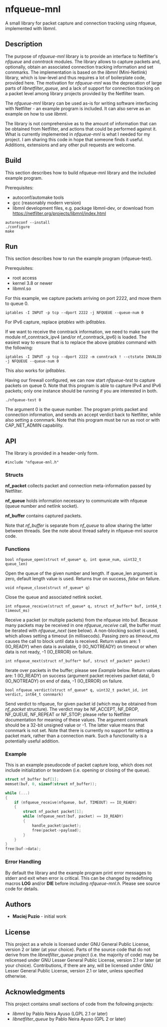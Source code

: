 # nfqueue-mnl
A small library for packet capture and connection tracking using nfqueue, implemented with libmnl.

## Description
The purpose of *nfqueue-mnl* library is to provide an interface to Netfilter's *nfqueue* and 
*conntrack* modules. The library allows to capture packets and, optionally, obtain an associated 
connection tracking information and set connmarks. The implementation is based on the *libmnl* 
(Mini-Netlink) library, which is low-level and thus requires a lot of boilerplate code, provided 
here. The motivation for *nfqueue-mnl* was the deprecation of large parts of *libnetfilter_queue*, 
and a lack of support for connection tracking on a packet level among library projects provided by 
the Netfilter team.

The *nfqueue-mnl* library can be used as-is for writing software interfacing with Netfilter - an
example program is included. It can also serve as an example on how to use *libmnl*.

The library is not comprehensive as to the amount of information that can be obtained from
Netfilter, and actions that could be performed against it. What is currently implemented in
*nfqueue-mnl* is what I needed for my project. I am sharing this code in hope that someone finds it
useful. Additions, extensions and any other pull requests are welcome.

## Build
This section describes how to build nfqueue-mnl library and the included example program.

Prerequisites:

- autoconf/automake tools  
- gcc (reasonably modern version)  
- libmnl development files, e.g. package libmnl-dev, or download from
https://netfilter.org/projects/libmnl/index.html  

```
autoreconf --install
./configure
make
```
## Run
This section describes how to run the example program (nfqueue-test).

Prerequisites:

- root access  
- kernel 3.8 or newer  
- libmnl.so  

For this example, we capture packets arriving on port 2222, and move them to queue 0.

`iptables -I INPUT -p tcp --dport 2222 -j NFQUEUE --queue-num 0`

For IPv6 capture, replace *iptables* with *ip6tables*.

If we want to receive the conntrack information, we need to make sure the module nf_conntrack_ipv4
(and/or nf_conntrack_ipv6) is loaded. The easiest way to ensure that is to replace the above
*iptables* command with the following:

`iptables -I INPUT -p tcp --dport 2222 -m conntrack ! --ctstate INVALID -j NFQUEUE --queue-num 0`

This also works for *ip6tables*.

Having our firewall configured, we can now start *nfqueue-test* to capture packets on queue 0. Note
that this program is able to capture IPv4 and IPv6 packets; only one instance should be running if
you are interested in both.

`./nfqueue-test 0`

The argument 0 is the queue number. The program prints packet and connection information, and sends
an accept verdict back to Netfilter, while also setting a connmark. Note that this program must be
run as root or with CAP_NET_ADMIN capability.

## API
The library is provided in a header-only form.

`#include "nfqueue-mnl.h"`

### Structs
**nf_packet** collects packet and connection meta-information passed by Netfilter.

**nf_queue** holds information necessary to communicate with nfqueue (queue number and netlink
socket).

**nf_buffer** contains captured packets.

Note that *nf_buffer* is separate from *nf_queue* to allow sharing the latter between threads. See
the note about thread safety in nfqueue-mnl source code.

### Functions

`bool nfqueue_open(struct nf_queue* q, int queue_num, uint32_t queue_len)`

Open the queue of the given number and length. If queue_len argument is zero, default length value
is used.
Returns *true* on success, *false* on failure.

`void nfqueue_close(struct nf_queue* q)`

Close the queue and associated netlink socket.

`int nfqueue_receive(struct nf_queue* q, struct nf_buffer* buf, int64_t timeout_ms)`

Receive a packet (or multiple packets) from the nfqueue into buf. Because many packets may be
received in one *nfqueue_receive* call, the buffer must be iterated with *nfqueue_next* (see below).
A non-blocking socket is used, which allows setting a timeout (in millisecods). Passing zero as
*timeout_ms* causes the call to block until data is received.
Return values are: 1 (IO_READY) when data is available, 0 (IO_NOTREADY) on timeout or when data is
not ready, -1 (IO_ERROR) on failure.

`int nfqueue_next(struct nf_buffer* buf, struct nf_packet* packet)`

Iterate over packets in the buffer; please see *Example* below.
Return values are: 1 (IO_READY) on success (argument packet receives packet data), 0 (IO_NOTREADY)
on end of data, -1 (IO_ERROR) on failure.

`bool nfqueue_verdict(struct nf_queue* q, uint32_t packet_id, int verdict, int64_t connmark)`

Send verdict to nfqueue, for given packet id (which may be obtained from *nf_packet* structure). The
verdict may be NF_ACCEPT, NF_DROP, NF_QUEUE, NF_REPEAT or NF_STOP; please refer to Netfilter
documentation for meaning of these values. The argument connmark should be a 32-bit unsigned value
or -1. The latter value means that connmark is not set.
Note that there is currently no support for setting a packet mark, rather than a connection mark.
Such a functionality is a potentially useful addition.

### Example
This is an example pseudocode of packet capture loop, which does not include initialization or 
teardown (i.e. opening or closing of the queue).

```c
struct nf_buffer buf[1];
memset(buf, 0, sizeof(struct nf_buffer));

while (...)
{
    if (nfqueue_receive(nfqueue, buf, TIMEOUT) == IO_READY)
    {
        struct nf_packet packet[1];
        while (nfqueue_next(buf, packet) == IO_READY)
        {
            handle_packet(packet);
            free(packet->payload);
        }
    }
}
free(buf->data);
```
### Error Handling
By default the library and the example program print error messages to stderr and exit when error is
critical. This can be changed by redefining macros **LOG** and/or **DIE** before including
*nfqueue-mnl.h*. Please see source code for details.

## Authors
- **Maciej Puzio** - initial work

## License
This project as a whole is licensed under GNU General Public License, version 2 or later (at your 
choice). Parts of the source code that do not derive from the *libnetfilter_queue* project (i.e. 
the majority of code) may be relicensed under GNU Lesser General Public License, version 2.1 or 
later (at your choice). Contributions, if there are any, will be licensed under GNU Lesser General 
Public License, version 2.1 or later, unless specified otherwise.

## Acknowledgments
This project contains small sections of code from the following projects:

- *libmnl* by Pablo Neira Ayuso (LGPL 2.1 or later)  
- *libnetfilter_queue* by Pablo Neira Ayuso (GPL 2 or later)  

